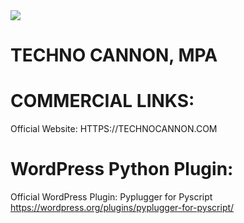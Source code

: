 <img src="https://github.com/TechnoCannon1337/Algorithms/blob/main/TechnoCannonBusinessCard.png">

# TECHNO CANNON, MPA
# COMMERCIAL LINKS:
Official Website:
HTTPS://TECHNOCANNON.COM

# WordPress Python Plugin:
Official WordPress Plugin: Pyplugger for Pyscript
https://wordpress.org/plugins/pyplugger-for-pyscript/



